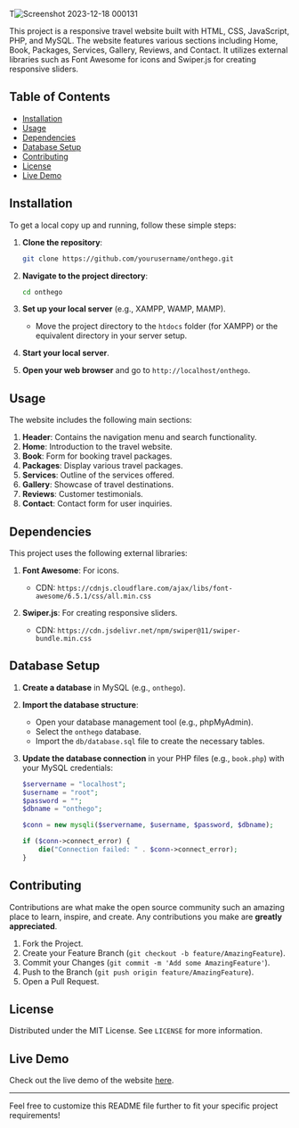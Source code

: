 T![Screenshot 2023-12-18 000131](https://github.com/bhatiaarpit/Onthego/assets/118626392/8c33dc72-c35b-4a90-a759-dc612d86e5b4)

This project is a responsive travel website built with HTML, CSS, JavaScript, PHP, and MySQL. The website features various sections including Home, Book, Packages, Services, Gallery, Reviews, and Contact. It utilizes external libraries such as Font Awesome for icons and Swiper.js for creating responsive sliders.

## Table of Contents

- [Installation](#installation)
- [Usage](#usage)
- [Dependencies](#dependencies)
- [Database Setup](#database-setup)
- [Contributing](#contributing)
- [License](#license)
- [Live Demo](#live-demo)

## Installation

To get a local copy up and running, follow these simple steps:

1. **Clone the repository**:
   ```sh
   git clone https://github.com/yourusername/onthego.git
   ```

2. **Navigate to the project directory**:
   ```sh
   cd onthego
   ```

3. **Set up your local server** (e.g., XAMPP, WAMP, MAMP).
   - Move the project directory to the `htdocs` folder (for XAMPP) or the equivalent directory in your server setup.

4. **Start your local server**.

5. **Open your web browser** and go to `http://localhost/onthego`.

## Usage

The website includes the following main sections:

1. **Header**: Contains the navigation menu and search functionality.
2. **Home**: Introduction to the travel website.
3. **Book**: Form for booking travel packages.
4. **Packages**: Display various travel packages.
5. **Services**: Outline of the services offered.
6. **Gallery**: Showcase of travel destinations.
7. **Reviews**: Customer testimonials.
8. **Contact**: Contact form for user inquiries.

## Dependencies

This project uses the following external libraries:

1. **Font Awesome**: For icons.
   - CDN: `https://cdnjs.cloudflare.com/ajax/libs/font-awesome/6.5.1/css/all.min.css`

2. **Swiper.js**: For creating responsive sliders.
   - CDN: `https://cdn.jsdelivr.net/npm/swiper@11/swiper-bundle.min.css`

## Database Setup

1. **Create a database** in MySQL (e.g., `onthego`).

2. **Import the database structure**:
   - Open your database management tool (e.g., phpMyAdmin).
   - Select the `onthego` database.
   - Import the `db/database.sql` file to create the necessary tables.

3. **Update the database connection** in your PHP files (e.g., `book.php`) with your MySQL credentials:
   ```php
   $servername = "localhost";
   $username = "root";
   $password = "";
   $dbname = "onthego";

   $conn = new mysqli($servername, $username, $password, $dbname);

   if ($conn->connect_error) {
       die("Connection failed: " . $conn->connect_error);
   }
   ```

## Contributing

Contributions are what make the open source community such an amazing place to learn, inspire, and create. Any contributions you make are **greatly appreciated**.

1. Fork the Project.
2. Create your Feature Branch (`git checkout -b feature/AmazingFeature`).
3. Commit your Changes (`git commit -m 'Add some AmazingFeature'`).
4. Push to the Branch (`git push origin feature/AmazingFeature`).
5. Open a Pull Request.

## License

Distributed under the MIT License. See `LICENSE` for more information.

## Live Demo

Check out the live demo of the website [here](https://onthegotravel.netlify.app/).

---

Feel free to customize this README file further to fit your specific project requirements!
